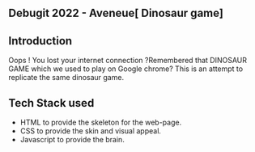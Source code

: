 ## Debugit 2022 - Aveneue[ Dinosaur game]

## Introduction 
Oops ! You lost your internet connection ?Remembered that DINOSAUR GAME which we used to play on Google chrome? This is an attempt to replicate the same dinosaur game.

## Tech Stack used
- HTML to provide the skeleton for the web-page.
- CSS to provide the skin and visual appeal.
- Javascript to provide the brain.

